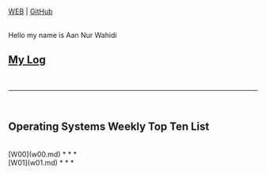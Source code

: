 ---
---

[WEB](https://aannurwahidi7.github.io/os202/)
|
[GitHub](https://github.com/aannurwahidi7/os202/)

<br>
Hello my name is Aan Nur Wahidi
<br>

## [My Log](TXT/mylog.txt)
<br>
<hr>
<br>

## Operating Systems Weekly Top Ten List
<br>
[W00](w00.md)
* * *
<br>
[W01](w01.md)
* * *
<br>
